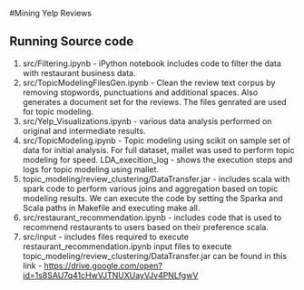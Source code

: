 #Mining Yelp Reviews

## Running Source code

1.  src/Filtering.ipynb - iPython notebook includes code to filter the data with restaurant business data.
2.  src/TopicModelingFilesGen.ipynb - Clean the review text corpus by removing stopwords, punctuations and additional spaces. Also generates a document set for the reviews. The files genrated are used for topic modeling.
3.  src/Yelp_Visualizations.ipynb - various data analysis performed on original and intermediate results.
4.  src/TopicModeling.ipynb - Topic modeling using scikit on sample set of data for initial analysis. For full dataset, mallet was used to perform topic modeling for speed.
    LDA_execition_log - shows the execution steps and logs for topic modeling using mallet.
5.  topic_modeling/review_clustering/DataTransfer.jar - includes scala with spark code to perform various joins and aggregation based on topic modeling results. We can execute the code by setting the Sparka and Scala paths in Makefile and executing make all.
6.  src/restaurant_recommendation.ipynb - includes code that is used to recommend restaurants to users based on their preference scala.
7.  src/input - includes files required to execute restaurant_recommendation.ipynb
    input files to execute topic_modeling/review_clustering/DataTransfer.jar can be found in this link - https://drive.google.com/open?id=1s8SAU7q41cHwVJTNUXUayVJv4PNLfgwV

